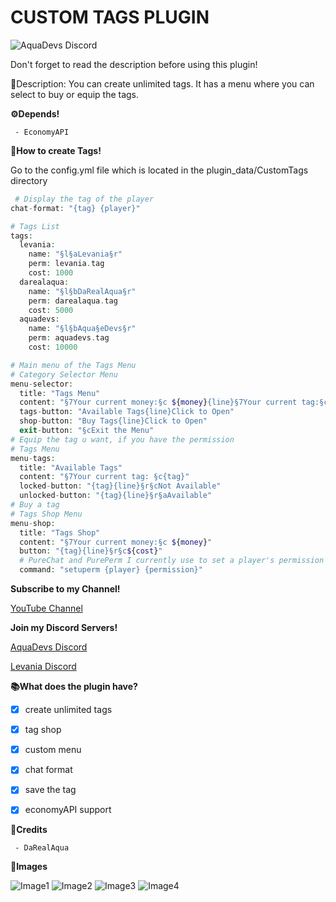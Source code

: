 # CUSTOM TAGS PLUGIN

<img src="https://discordapp.com/api/guilds/646732504744853518/widget.png?style=shield" alt="AquaDevs Discord"/>

 Don't forget to read the description before using this plugin! 

 📜Description: You can create unlimited tags. It has a menu where you can select to buy or equip the tags. 


 **⚙️Depends!**

```
 - EconomyAPI
```




 **📖How to create Tags!**

 Go to the config.yml file which is located in the plugin_data/CustomTags directory

```php
 # Display the tag of the player
chat-format: "{tag} {player}"

# Tags List
tags:
  levania:
    name: "§l§aLevania§r"
    perm: levania.tag
    cost: 1000
  darealaqua:
    name: "§l§bDaRealAqua§r"
    perm: darealaqua.tag
    cost: 5000
  aquadevs:
    name: "§l§bAqua§eDevs§r"
    perm: aquadevs.tag
    cost: 10000

# Main menu of the Tags Menu
# Category Selector Menu
menu-selector:
  title: "Tags Menu"
  content: "§7Your current money:§c ${money}{line}§7Your current tag:§c {tag}{line}§r§7Select a category"
  tags-button: "Available Tags{line}Click to Open"
  shop-button: "Buy Tags{line}Click to Open"
  exit-button: "§cExit the Menu"
# Equip the tag u want, if you have the permission
# Tags Menu
menu-tags:
  title: "Available Tags"
  content: "§7Your current tag: §c{tag}"
  locked-button: "{tag}{line}§r§cNot Available"
  unlocked-button: "{tag}{line}§r§aAvailable"
# Buy a tag
# Tags Shop Menu
menu-shop:
  title: "Tags Shop"
  content: "§7Your current money:§c ${money}"
  button: "{tag}{line}§r§c${cost}"
  # PureChat and PurePerm I currently use to set a player's permission but if you want you can use your own plugin.
  command: "setuperm {player} {permission}"
```

 **Subscribe to my Channel!**

 [YouTube Channel](https://youtube.com/c/AlexItz16%E3%83%84Nspe)



 **Join my Discord Servers!**

 [AquaDevs Discord](https://discord.gg/5pxFZHmsC7)

 [Levania Discord](https://discord.gg/Axa33MgXJ9)

 


 **📚What does the plugin have?**

 - [x] create unlimited tags
 - [x] tag shop
 - [x] custom menu
 - [x] chat format
 - [x] save the tag 
 - [x] economyAPI support



 **👥Credits**
```
 - DaRealAqua
```


 **📸Images**
 
 ![Image1](https://cdn.discordapp.com/attachments/769268554956013569/777895015329300480/20201116_145411.jpg)
 ![Image2](https://cdn.discordapp.com/attachments/769268554956013569/777895286252765184/20201116_145439.jpg)
 ![Image3](https://cdn.discordapp.com/attachments/769268554956013569/777895285706981376/20201116_145540.jpg)
 ![Image4](https://cdn.discordapp.com/attachments/769268554956013569/777895285925478440/20201116_145521.jpg)
